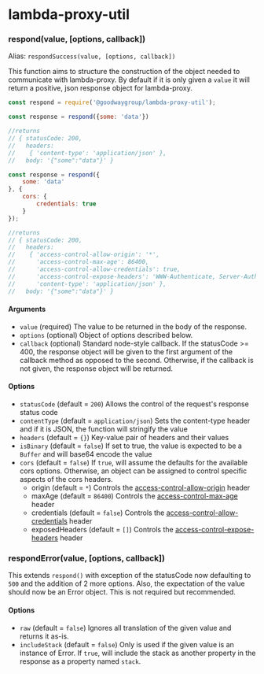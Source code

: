 # lambda-proxy-util

### respond(value, [options, callback])
Alias: `respondSuccess(value, [options, callback])`

This function aims to structure the construction of the object needed to communicate with lambda-proxy. By default if it is only given a `value` it will return a positive, json response object for lambda-proxy.

```javascript
const respond = require('@goodwaygroup/lambda-proxy-util');

const response = respond({some: 'data'})

//returns
// { statusCode: 200,
//   headers:
//    { 'content-type': 'application/json' },
//   body: '{"some":"data"}' }

const response = respond({
    some: 'data'
}, {
    cors: {
        credentials: true
    }
});

//returns
// { statusCode: 200,
//   headers:
//    { 'access-control-allow-origin': '*',
//      'access-control-max-age': 86400,
//      'access-control-allow-credentials': true,
//      'access-control-expose-headers': 'WWW-Authenticate, Server-Authorization',
//      'content-type': 'application/json' },
//   body: '{"some":"data"}' }

```

#### Arguments

* `value` (required) The value to be returned in the body of the response.
* `options` (optional) Object of options described below.
* `callback` (optional) Standard node-style callback. If the statusCode >= 400, the response object will be given to the first argument of the callback method as opposed to the second. Otherwise, if the callback is not given, the response object will be returned.

#### Options

* `statusCode` (default = `200`) Allows the control of the request's response status code
* `contentType` (default = `application/json`) Sets the content-type header and if it is JSON, the function will stringify the value
* `headers` (default = `{}`) Key-value pair of headers and their values
* `isBinary` (default = `false`) If set to true, the value is expected to be a `Buffer` and will base64 encode the value
* `cors` (default = `false`) If `true`, will assume the defaults for the available cors options. Otherwise, an object can be assigned to control specific aspects of the cors headers.
  * origin (default = `*`) Controls the [access-control-allow-origin](https://developer.mozilla.org/en-US/docs/Web/HTTP/Access_control_CORS#Access-Control-Allow-Origin) header
  * maxAge (default = `86400`) Controls the [access-control-max-age](https://developer.mozilla.org/en-US/docs/Web/HTTP/Access_control_CORS#Access-Control-Max-Age) header
  * credentials (default = `false`) Controls the [access-control-allow-credentials](https://developer.mozilla.org/en-US/docs/Web/HTTP/Access_control_CORS#Access-Control-Allow-Credentials) header
  * exposedHeaders (default = `[]`) Controls the [access-control-expose-headers](https://developer.mozilla.org/en-US/docs/Web/HTTP/Access_control_CORS#Access-Control-Expose-Headers) header

### respondError(value, [options, callback])

This extends `respond()` with exception of the statusCode now defaulting to `500` and the addition of 2 more options. Also, the expectation of the value should now be an Error object. This is not required but recommended.

#### Options

* `raw` (default = `false`) Ignores all translation of the given value and returns it as-is.
* `includeStack` (default = `false`) Only is used if the given value is an instance of Error. If `true`, will include the stack as another property in the response as a property named `stack`.
